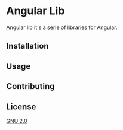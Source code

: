 # Angular Lib

Angular lib it's a serie of libraries for Angular.

## Installation

## Usage

## Contributing

## License
[GNU 2.0](https://www.gnu.org/licenses/old-licenses/gpl-2.0.html)


